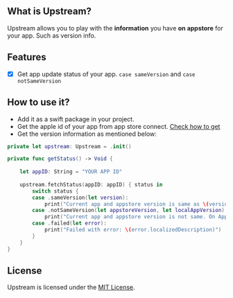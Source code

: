## What is Upstream?

Upstream allows you to play with the **information** you have **on appstore** for your app. Such as version info.

## Features
- [x] Get app update status of your app. `case sameVersion` and `case notSameVersion`

## How to use it?

- Add it as a swift package in your project.
- Get the apple id of your app from app store connect. [Check how to get](https://github.com/myawesomehub/Upstream/blob/main/Asset/GetAppleIdForApp.png)
- Get the version information as mentioned below:

```swift
private let upstream: Upstream = .init()

private func getStatus() -> Void {
    
    let appID: String = "YOUR APP ID"
    
    upstream.fetchStatus(appID: appID) { status in
        switch status {
        case .sameVersion(let version):
            print("Current app and appstore version is same as \(version)")
        case .notSameVersion(let appstoreVersion, let localAppVersion):
            print("Current app and appstore version is not same. On Appstore: \(appstoreVersion) and local is: \(localAppVersion)")
        case .failed(let error):
            print("Failed with error: \(error.localizedDescription)")
        }
    }
}

```

## License

Upstream is licensed under the [MIT License](https://github.com/myawesomehub/Upstream/blob/main/LICENSE).
